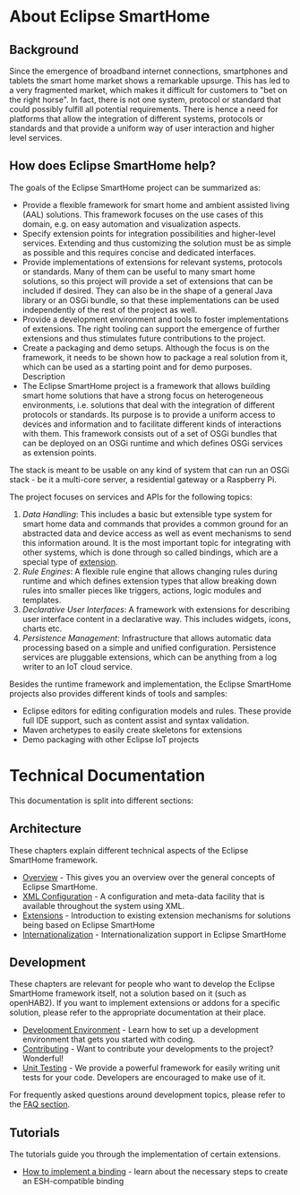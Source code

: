 # About Eclipse SmartHome

## Background
Since the emergence of broadband internet connections, smartphones and tablets the smart home market shows a remarkable upsurge. This has led to a very fragmented market, which makes it difficult for customers to "bet on the right horse". In fact, there is not one system, protocol or standard that could possibly fulfill all potential requirements. There is hence a need for platforms that allow the integration of different systems, protocols or standards and that provide a uniform way of user interaction and higher level services.

## How does Eclipse SmartHome help?

The goals of the Eclipse SmartHome project can be summarized as:

* Provide a flexible framework for smart home and ambient assisted living (AAL) solutions. This framework focuses on the use cases of this domain, e.g. on easy automation and visualization aspects.
* Specify extension points for integration possibilities and higher-level services. Extending and thus customizing the solution must be as simple as possible and this requires concise and dedicated interfaces.
* Provide implementations of extensions for relevant systems, protocols or standards. Many of them can be useful to many smart home solutions, so this project will provide a set of extensions that can be included if desired. They can also be in the shape of a general Java library or an OSGi bundle, so that these implementations can be used independently of the rest of the project as well.
* Provide a development environment and tools to foster implementations of extensions. The right tooling can support the emergence of further extensions and thus stimulates future contributions to the project.
* Create a packaging and demo setups. Although the focus is on the framework, it needs to be shown how to package a real solution from it, which can be used as a starting point and for demo purposes.
Description
* The Eclipse SmartHome project is a framework that allows building smart home solutions that have a strong focus on heterogeneous environments, i.e. solutions that deal with the integration of different protocols or standards. Its purpose is to provide a uniform access to devices and information and to facilitate different kinds of interactions with them. This framework consists out of a set of OSGi bundles that can be deployed on an OSGi runtime and which defines OSGi services as extension points.

The stack is meant to be usable on any kind of system that can run an OSGi stack - be it a multi-core server, a residential gateway or a Raspberry Pi.

The project focuses on services and APIs for the following topics:

1. _Data Handling_: This includes a basic but extensible type system for smart home data and commands that provides a common ground for an abstracted data and device access as well as event mechanisms to send this information around. It is the most important topic for integrating with other systems, which is done through so called bindings, which are a special type of [extension](architecture/extensions.md).
1. _Rule Engines_: A flexible rule engine that allows changing rules during runtime and which defines extension types that allow breaking down rules into smaller pieces like triggers, actions, logic modules and templates.
1. _Declarative User Interfaces_: A framework with extensions for describing user interface content in a declarative way. This includes widgets, icons, charts etc.
1. _Persistence Management_: Infrastructure that allows automatic data processing based on a simple and unified configuration. Persistence services are pluggable extensions, which can be anything from a log writer to an IoT cloud service.

Besides the runtime framework and implementation, the Eclipse SmartHome projects also provides different kinds of tools and samples:

* Eclipse editors for editing configuration models and rules. These provide full IDE support, such as content assist and syntax validation.
* Maven archetypes to easily create skeletons for extensions
* Demo packaging with other Eclipse IoT projects

# Technical Documentation

This documentation is split into different sections:

## Architecture

These chapters explain different technical aspects of the Eclipse SmartHome framework.

* [Overview](architecture/index.md) - This gives you an overview over the general concepts of Eclipse SmartHome. 
* [XML Configuration](architecture/configuration.md) - A configuration and meta-data facility that is available throughout the system using XML.
* [Extensions](architecture/extensions.md) - Introduction to existing extension mechanisms for solutions being based on Eclipse SmartHome 
* [Internationalization](architecture/internationalization.md) - Internationalization support in Eclipse SmartHome 
 
## Development

These chapters are relevant for people who want to develop the Eclipse SmartHome framework itself, not a solution based on it (such as openHAB2). If you want to implement extensions or addons for a specific solution, please refer to the appropriate documentation at their place.

* [Development Environment](development/ide.md) - Learn how to set up a development environment that gets you started with coding.
* [Contributing](http://www.eclipse.org/smarthome/community.html#HowToContribute) - Want to contribute your developments to the project? Wonderful!
* [Unit Testing](development/unittesting.md) - We provide a powerful framework for easily writing unit tests for your code. Developers are encouraged to make use of it.

For frequently asked questions around development topics, please refer to the [FAQ section](development/faq.md).

## Tutorials

The tutorials guide you through the implementation of certain extensions.

* [How to implement a binding](howtos/bindings.md) - learn about the necessary steps to create an ESH-compatible binding
